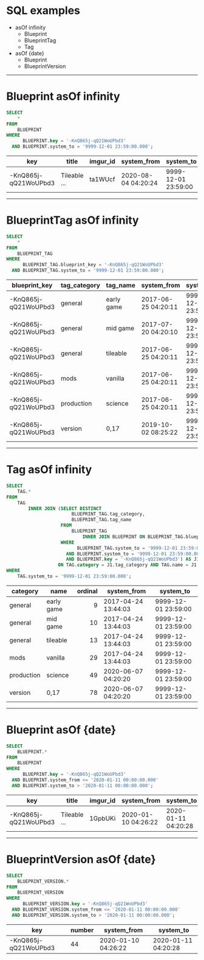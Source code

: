 # SQL examples

* asOf infinity
  * Blueprint
  * BlueprintTag
  * Tag
* asOf {date}
  * Blueprint
  * BlueprintVersion
---

# Blueprint asOf infinity

```sql
SELECT
    *
FROM
    BLUEPRINT
WHERE
      BLUEPRINT.key = '-KnQ865j-qQ21WoUPbd3'
  AND BLUEPRINT.system_to = '9999-12-01 23:59:00.000';
```

| key                  | title        | imgur_id | system_from         | system_to           |
| -------------------- | ------------ | -------- | ------------------- | ------------------- |
| -KnQ865j-qQ21WoUPbd3 | Tileable ... | ta1WUcf  | 2020-08-04 04:20:24 | 9999-12-01 23:59:00 |
---

# BlueprintTag asOf infinity

```sql
SELECT
    *
FROM
    BLUEPRINT_TAG
WHERE
      BLUEPRINT_TAG.blueprint_key = '-KnQ865j-qQ21WoUPbd3'
  AND BLUEPRINT_TAG.system_to = '9999-12-01 23:59:00.000';
```

| blueprint_key        | tag_category | tag_name   | system_from         | system_to           |
| -------------------- | ------------ | ---------- | ------------------- | ------------------- |
| -KnQ865j-qQ21WoUPbd3 | general      | early game | 2017-06-25 04:20:11 | 9999-12-01 23:59:00 |
| -KnQ865j-qQ21WoUPbd3 | general      | mid game   | 2017-07-20 04:20:10 | 9999-12-01 23:59:00 |
| -KnQ865j-qQ21WoUPbd3 | general      | tileable   | 2017-06-25 04:20:11 | 9999-12-01 23:59:00 |
| -KnQ865j-qQ21WoUPbd3 | mods         | vanilla    | 2017-06-25 04:20:11 | 9999-12-01 23:59:00 |
| -KnQ865j-qQ21WoUPbd3 | production   | science    | 2017-06-25 04:20:11 | 9999-12-01 23:59:00 |
| -KnQ865j-qQ21WoUPbd3 | version      | 0,17       | 2019-10-02 08:25:22 | 9999-12-01 23:59:00 |
---

# Tag asOf infinity

```sql
SELECT
    TAG.*
FROM
    TAG
        INNER JOIN (SELECT DISTINCT
                        BLUEPRINT_TAG.tag_category,
                        BLUEPRINT_TAG.tag_name
                    FROM
                        BLUEPRINT_TAG
                            INNER JOIN BLUEPRINT ON BLUEPRINT_TAG.blueprint_key = BLUEPRINT.key
                    WHERE
                          BLUEPRINT_TAG.system_to = '9999-12-01 23:59:00.000'
                      AND BLUEPRINT.system_to = '9999-12-01 23:59:00.000'
                      AND BLUEPRINT.key = '-KnQ865j-qQ21WoUPbd3') AS J1
                   ON TAG.category = J1.tag_category AND TAG.name = J1.tag_name
WHERE
    TAG.system_to = '9999-12-01 23:59:00.000';
```

| category   | name       | ordinal | system_from         | system_to           |
| ---------- | ---------- | -------:| ------------------- | ------------------- |
| general    | early game | 9       | 2017-04-24 13:44:03 | 9999-12-01 23:59:00 |
| general    | mid game   | 10      | 2017-04-24 13:44:03 | 9999-12-01 23:59:00 |
| general    | tileable   | 13      | 2017-04-24 13:44:03 | 9999-12-01 23:59:00 |
| mods       | vanilla    | 29      | 2017-04-24 13:44:03 | 9999-12-01 23:59:00 |
| production | science    | 49      | 2020-06-07 04:20:20 | 9999-12-01 23:59:00 |
| version    | 0,17       | 78      | 2020-06-07 04:20:20 | 9999-12-01 23:59:00 |

---

# Blueprint asOf {date}

```sql
SELECT
    BLUEPRINT.*
FROM
    BLUEPRINT
WHERE
      BLUEPRINT.key = '-KnQ865j-qQ21WoUPbd3'
  AND BLUEPRINT.system_from <= '2020-01-11 00:00:00.000'
  AND BLUEPRINT.system_to > '2020-01-11 00:00:00.000';
```

| key                  | title        | imgur_id | system_from         | system_to           |
| -------------------- | ------------ | -------- | ------------------- | ------------------- |
| -KnQ865j-qQ21WoUPbd3 | Tileable ... | 1GpbUKi  | 2020-01-10 04:26:22 | 2020-01-11 04:20:28 |
---

# BlueprintVersion asOf {date}

```sql
SELECT
    BLUEPRINT_VERSION.*
FROM
    BLUEPRINT_VERSION
WHERE
      BLUEPRINT_VERSION.key = '-KnQ865j-qQ21WoUPbd3'
  AND BLUEPRINT_VERSION.system_from <= '2020-01-11 00:00:00.000'
  AND BLUEPRINT_VERSION.system_to > '2020-01-11 00:00:00.000';
```

| key                  | number | system_from         | system_to           |
| -------------------- | ------ | ------------------- | ------------------- |
| -KnQ865j-qQ21WoUPbd3 | 44     | 2020-01-10 04:26:22 | 2020-01-11 04:20:28 |
